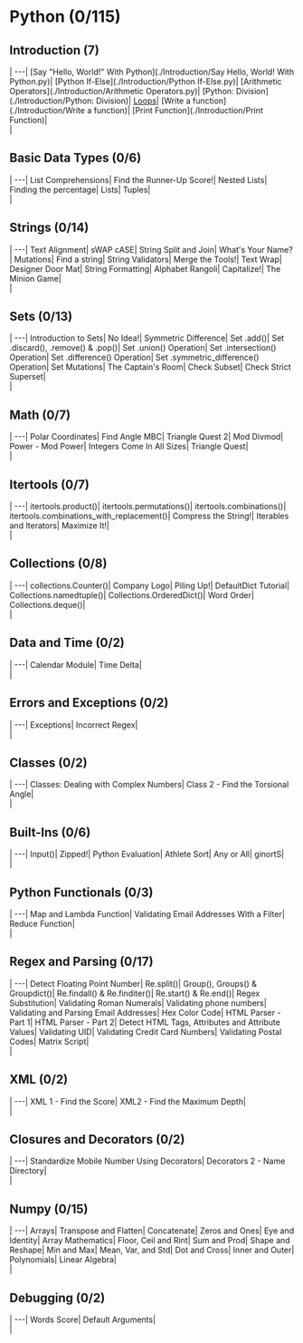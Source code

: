 # Python (0/115)

## Introduction (7)
 |
---|
[Say "Hello, World!" With Python](./Introduction/Say Hello, World! With Python.py)|
[Python If-Else](./Introduction/Python If-Else.py)|
[Arithmetic Operators](./Introduction/Arithmetic Operators.py)|
[Python: Division](./Introduction/Python: Division)|
[Loops](./Introduction/Loops)|
[Write a function](./Introduction/Write a function)|
[Print Function](./Introduction/Print Function)|
<img width=700/>|

## Basic Data Types (0/6)
 |
---|
List Comprehensions|
Find the Runner-Up Score!|
Nested Lists|
Finding the percentage|
Lists|
Tuples|
<img width=700/>|
## Strings (0/14)
 |
---|
Text Alignment|
sWAP cASE|
String Split and Join|
What's Your Name?|
Mutations|
Find a string|
String Validators|
Merge the Tools!|
Text Wrap|
Designer Door Mat|
String Formatting|
Alphabet Rangoli|
Capitalize!|
The Minion Game|
<img width=700/>|

## Sets (0/13)
 |
---|
Introduction to Sets|
No Idea!|
Symmetric Difference|
Set .add()|
Set .discard(), .remove() & .pop()|
Set .union() Operation|
Set .intersection() Operation|
Set .difference() Operation|
Set .symmetric_difference() Operation|
Set Mutations|
The Captain's Room|
Check Subset|
Check Strict Superset|
<img width=700/>|

## Math (0/7)
 |
---|
Polar Coordinates|
Find Angle MBC|
Triangle Quest 2|
Mod Divmod|
Power - Mod Power|
Integers Come In All Sizes|
Triangle Quest|
<img width=700/>|

## Itertools (0/7)
 |
---|
itertools.product()|
itertools.permutations()|
itertools.combinations()|
itertools.combinations_with_replacement()|
Compress the String!|
Iterables and Iterators|
Maximize It!|
<img width=700/>|

## Collections (0/8)
 |
---|
collections.Counter()|
Company Logo|
Piling Up!|
DefaultDict Tutorial|
Collections.namedtuple()|
Collections.OrderedDict()|
Word Order|
Collections.deque()|
<img width=700/>|

## Data and Time (0/2)
 |
---|
Calendar Module|
Time Delta|
<img width=700/>|

## Errors and Exceptions (0/2)
 |
---|
Exceptions|
Incorrect Regex|
<img width=700/>|

## Classes (0/2)
 |
---|
Classes: Dealing with Complex Numbers|
Class 2 - Find the Torsional Angle|
<img width=700/>|

## Built-Ins (0/6)
 |
---|
Input()|
Zipped!|
Python Evaluation|
Athlete Sort|
Any or All|
ginortS|
<img width=700/>|

## Python Functionals (0/3)
 |
---|
Map and Lambda Function|
Validating Email Addresses With a Filter|
Reduce Function|
<img width=700/>|

## Regex and Parsing (0/17)
 |
---|
Detect Floating Point Number|
Re.split()|
Group(), Groups() & Groupdict()|
Re.findall() & Re.finditer()|
Re.start() & Re.end()|
Regex Substitution|
Validating Roman Numerals|
Validating phone numbers|
Validating and Parsing Email Addresses|
Hex Color Code|
HTML Parser - Part 1|
HTML Parser - Part 2|
Detect HTML Tags, Attributes and Attribute Values|
Validating UID|
Validating Credit Card Numbers|
Validating Postal Codes|
Matrix Script|
<img width=700/>|

## XML (0/2)
 |
---|
XML 1 - Find the Score|
XML2 - Find the Maximum Depth|
<img width=700/>|

## Closures and Decorators (0/2)
 |
---|
Standardize Mobile Number Using Decorators|
Decorators 2 - Name Directory|
<img width=700/>|

## Numpy (0/15)
 |
---|
Arrays|
Transpose and Flatten|
Concatenate|
Zeros and Ones|
Eye and Identity|
Array Mathematics|
Floor, Ceil and Rint|
Sum and Prod|
Shape and Reshape|
Min and Max|
Mean, Var, and Std|
Dot and Cross|
Inner and Outer|
Polynomials|
Linear Algebra|
<img width=700/>|

## Debugging (0/2)
 |
---|
Words Score|
Default Arguments|
<img width=700/>|


